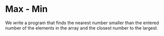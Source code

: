 # **Max - Min**

We write a program that finds the nearest number smaller than the entered number of the elements in the array and the closest number to the largest.